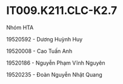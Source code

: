 # IT009.K211.CLC-K2.7

Nhóm HTA

19520592 - Dương Huỳnh Huy

19520008 - Cao Tuấn Anh

19520186 - Nguyễn Phạm Vĩnh Nguyên

19520235 - Đoàn Nguyễn Nhật Quang
